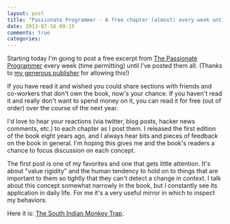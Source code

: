 ```yaml
---
layout: post
title: "Passionate Programmer - A free chapter (almost) every week until it's done"
date: 2013-07-16 09:15
comments: true
categories:
---
```


Starting today I'm going to post a free excerpt from <a href="http://pragprog.com/book/cfcar2/the-passionate-programmer">The Passionate Programmer</a> every week (time permitting) until I've posted them all. (Thanks to <a href="http://pragprog.com">my generous publisher</a> for allowing this!)

If you have read it and wished you could share sections with friends and co-workers that don't own the book, now's your chance. If you haven't read it and really don't want to spend money on it, you can read it for free (out of order) over the course of the next year.

I'd love to hear your reactions (via twitter, blog posts, hacker news comments, etc.) to each chapter as I post them. I released the first edition of the book eight years ago, and I always hear bits and pieces of feedback on the book in general. I'm hoping this gives me and the book's readers a chance to focus discussion on each concept.

The first post is one of my favorites and one that gets little attention. It's about "value rigidity" and the human tendency to hold on to things that are important to them so tightly that they can't detect a change in context. I talk about this concept somewhat narrowly in the book, but I constantly see its application in daily life.  For me it's a very useful mirror in which to inspect my behaviors.

Here it is: <a href="http://chadfowler.com/passionate-programmer/">The South Indian Monkey Trap</a>.
